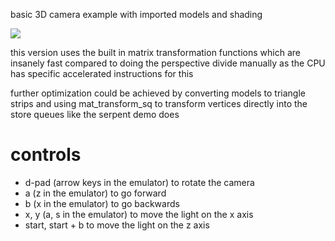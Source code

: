 
basic 3D camera example with imported models and shading

![](https://media.giphy.com/media/24FIhzuq4cZsI9K7Ei/giphy.gif)

this version uses the built in matrix transformation functions
which are insanely fast compared to doing the perspective divide
manually as the CPU has specific accelerated instructions for this

further optimization could be achieved by converting models to
triangle strips and using mat_transform_sq to transform vertices
directly into the store queues like the serpent demo does

# controls
- d-pad (arrow keys in the emulator) to rotate the camera
- a (z in the emulator) to go forward
- b (x in the emulator) to go backwards
- x, y (a, s in the emulator) to move the light on the x axis
- start, start + b to move the light on the z axis

